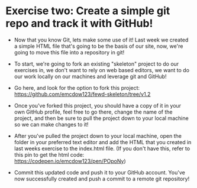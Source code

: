 # Exercise two: Create a simple git repo and track it with GitHub!
- Now that you know Git, lets make some use of it! Last week we created a simple HTML file that's going to be the basis of our site, now, we're going to move this file into a repository in git!

- To start, we're going to fork an existing "skeleton" project to do our exercises in, we don't want to rely on web based editors, we want to do our work locally on our machines and leverage git and GitHub!

- Go here, and look for the option to fork this project: https://github.com/emcdow123/fewd-skeleton/tree/v1.2

- Once you've forked this project, you should have a copy of it in your own GitHub profile, feel free to go there, change the name of the project, and then be sure to pull the project down to your local machine so we can make changes to it!

- After you've pulled the project down to your local machine, open the folder in your preferred text editor and add the HTML that you created in last weeks exercise to the index.html file. (If you don't have this, refer to this pin to get the html code: https://codepen.io/emcdow123/pen/POpoNy)

- Commit this updated code and push it to your GitHub account. You've now successfully created and push a commit to a remote git repository!